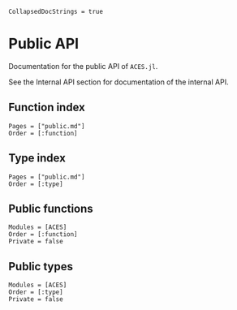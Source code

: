 ```@meta
CollapsedDocStrings = true
```

# Public API

Documentation for the public API of `ACES.jl`.

See the Internal API section for documentation of the internal API.

## Function index

```@index
Pages = ["public.md"]
Order = [:function]
```

## Type index

```@index
Pages = ["public.md"]
Order = [:type]
```

## Public functions

```@autodocs
Modules = [ACES]
Order = [:function]
Private = false
```

## Public types

```@autodocs
Modules = [ACES]
Order = [:type]
Private = false
```
